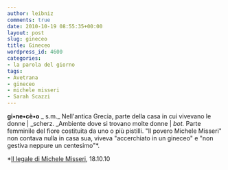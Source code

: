 ```yaml
---
author: leibniz
comments: true
date: 2010-10-19 08:55:35+00:00
layout: post
slug: gineceo
title: Gineceo
wordpress_id: 4600
categories:
- la parola del giorno
tags:
- Avetrana
- gineceo
- michele misseri
- Sarah Scazzi
---
```


**gi•ne•cè•o**
_ s.m._
Nell'antica Grecia, parte della casa in cui vivevano le donne | _scherz. _Ambiente dove si trovano molte donne | _bot._ Parte femminile del fiore costituita da uno o più pistilli.
"Il povero Michele Misseri" non contava nulla in casa sua, viveva "accerchiato in un gineceo" e "non gestiva neppure un centesimo"*.

*[Il legale di Michele Misseri](http://www.tg1.rai.it/dl/tg1/2010/articoli/ContentItem-caf13de1-6987-461f-9982-cbeb5e8c689c.html), 18.10.10
